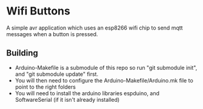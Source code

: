 
# Wifi Buttons 
 A simple avr application which uses an esp8266 wifi chip to send mqtt messages when a button is pressed.

## Building 
 - Arduino-Makefile is a submodule of this repo so run "git submodule init", and "git submodule update" first.
 - You will then need to configure the Arduino-Makefile/Arduino.mk file to point to the right folders
 - You will need to install the arduino libraries espduino, and SoftwareSerial (if it isn't already installed)




